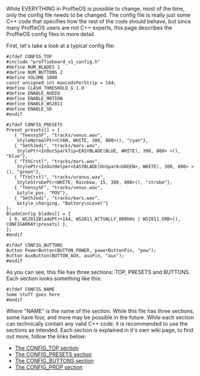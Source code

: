 While EVERYTHING in ProffieOS is possible to change, most of the time, only the config file needs to be changed. The config file is really just some C++ code that specifies how the rest of the code should behave, but since many ProffieOS users are not C++ experts, this page describes the ProffieOS config files in more detail.

First, let's take a look at a typical config file:

    #ifdef CONFIG_TOP
    #include "proffieboard_v1_config.h"
    #define NUM_BLADES 1
    #define NUM_BUTTONS 2
    #define VOLUME 1000
    const unsigned int maxLedsPerStrip = 144;
    #define CLASH_THRESHOLD_G 1.0
    #define ENABLE_AUDIO
    #define ENABLE_MOTION
    #define ENABLE_WS2811
    #define ENABLE_SD
    #endif

    #ifdef CONFIG_PRESETS
    Preset presets[] = {
       { "TeensySF", "tracks/venus.wav",
        StyleNormalPtr<CYAN, WHITE, 300, 800>(), "cyan"},
       { "SmthJedi", "tracks/mars.wav",
        StylePtr<InOutSparkTip<EASYBLADE(BLUE, WHITE), 300, 800> >(), "blue"},
       { "TthCrstl", "tracks/mars.wav",
        StylePtr<InOutHelper<EASYBLADE(OnSpark<GREEN>, WHITE), 300, 800> >(), "green"},
       { "TthCrstl", "tracks/uranus.wav",
        StyleStrobePtr<WHITE, Rainbow, 15, 300, 800>(), "strobe"},
       { "TeensySF", "tracks/venus.wav",
        &style_pov, "POV"},
       { "SmthJedi", "tracks/mars.wav",
        &style_charging, "Battery\nLevel"}
    };
    BladeConfig blades[] = {
     { 0, WS2811BladePtr<144, WS2811_ACTUALLY_800kHz | WS2811_GRB>(), CONFIGARRAY(presets) },
    };
    #endif

    #ifdef CONFIG_BUTTONS
    Button PowerButton(BUTTON_POWER, powerButtonPin, "pow");
    Button AuxButton(BUTTON_AUX, auxPin, "aux");
    #endif


As you can see, this file has three sections: TOP, PRESETS and BUTTONS.
Each section looks something like this:

    #ifdef CONFIG_NAME
    Some stuff goes here
    #endif

Where "NAME" is the name of the section.
While this file has three sections, some have four, and more may be possible in the future.
While each section can technically contain any valid C++ code, it is recommended to use the
sections as intended. Each section is explained in it's own wiki page, to find out more, follow the links below:
* [The CONFIG_TOP section](the-config_top-section.md)
* [The CONFIG_PRESETS section](the-config_presets-section.md)
* [The CONFIG_BUTTONS section](the-config_buttons-section.md)
* [The CONFIG_PROP section](the-config_prop-section.md)
